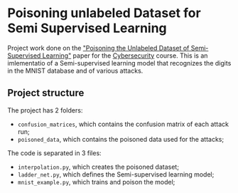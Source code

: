# Poisoning unlabeled Dataset for Semi Supervised Learning

Project  work  done  on  the  ["Poisoning  the  Unlabeled  Dataset  of Semi-Supervised Learning"](https://www.usenix.org/conference/usenixsecurity21/presentation/carlini-poisoning) paper for the [Cybersecurity](https://www.unibo.it/it/didattica/insegnamenti/insegnamento/2021/455463) course.
This is an imlementatio of a Semi-supervised learning model that recognizes the digits in the MNIST database and of various attacks.

## Project structure
The project has 2 folders:

- `confusion_matrices`, which contains the confusion matrix of each attack run;
- `poisoned_data`, which contains the poisoned data used for the attacks;

The code is separated in 3  files:

- `interpolation.py`, which creates the poisoned dataset;
- `ladder_net.py`, which defines the Semi-supervised learning model;
- `mnist_example.py`, which trains and poison the model;

